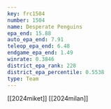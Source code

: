 ```yaml
---
key: frc1504
number: 1504
name: Desperate Penguins
epa_end: 15.88
auto_epa_end: 7.91
teleop_epa_end: 6.48
endgame_epa_end: 1.49
winrate: 0.3846
district_epa_rank: 228
district_epa_percentile: 0.5538
type: Team
---
```

[[2024miket]]
[[2024milan]]

